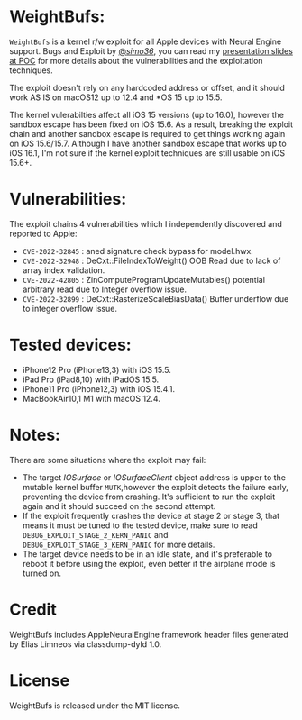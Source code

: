 # WeightBufs:

`WeightBufs` is a kernel r/w exploit for all Apple devices with Neural Engine support.
Bugs and Exploit by [@_simo36_](https://twitter.com/_simo36), you can read my [presentation slides at POC](https://github.com/0x36/weightBufs/blob/main/attacking_ane_poc2022.pdf) for more details about the vulnerabilities and the exploitation techniques.

The exploit doesn't rely on any hardcoded address or offset, and it should work AS IS on macOS12 up to 12.4 and *OS 15 up to 15.5. 

The kernel vulerabilties affect all iOS 15 versions (up to 16.0), however the sandbox escape has been fixed on iOS 15.6. As a result, breaking the exploit chain and another sandbox escape is required to get things working again on iOS 15.6/15.7.
Although I have another sandbox escape that works up to iOS 16.1, I'm not sure if the kernel exploit techniques are still usable on iOS 15.6+.


# Vulnerabilities:

The exploit chains 4 vulnerabilities which I independently discovered and reported to Apple:
 * `CVE-2022-32845` : aned signature check bypass for model.hwx.
 * `CVE-2022-32948` : DeCxt::FileIndexToWeight() OOB Read due to lack of array index validation.
 * `CVE-2022-42805` : ZinComputeProgramUpdateMutables() potential arbitrary read due to Integer overflow issue.
 * `CVE-2022-32899` : DeCxt::RasterizeScaleBiasData() Buffer underflow due to integer overflow issue.

# Tested devices:

 * iPhone12 Pro (iPhone13,3) with iOS 15.5.
 * iPad Pro (iPad8,10) with iPadOS 15.5.
 * iPhone11 Pro (iPhone12,3) with iOS 15.4.1.
 * MacBookAir10,1 M1 with macOS 12.4.


# Notes:

There are some situations where the exploit may fail:
- The target *IOSurface* or *IOSurfaceClient* object address is upper to the mutable kernel buffer `MUTK`,however the exploit detects the failure early, preventing the device from crashing. It's sufficient to run the exploit again and it should succeed on the second attempt.
- If the exploit frequently crashes the device at stage 2 or stage 3, that means it must be tuned to the tested device, make sure to read `DEBUG_EXPLOIT_STAGE_2_KERN_PANIC` and `DEBUG_EXPLOIT_STAGE_3_KERN_PANIC` for more details.
- The target device needs to be in an idle state, and it's preferable to reboot it before using the exploit, even better if the airplane mode is turned on.


# Credit
WeightBufs includes AppleNeuralEngine framework header files generated by Elias Limneos via classdump-dyld 1.0.


# License
WeightBufs is released under the MIT license.
